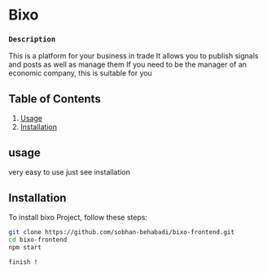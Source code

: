 # Bixo

### `Description`

This is a platform for your business in trade
It allows you to publish signals and posts as well as manage them
If you need to be the manager of an economic company, this is suitable for you

## Table of Contents

1. [Usage](#usage)
2. [Installation](#installation)



## usage

very easy to use
just see installation



## Installation

To install bixo Project, follow these steps:

```bash
git clone https://github.com/sobhan-behabadi/bixo-frontend.git
cd bixo-frontend
npm start

finish !




